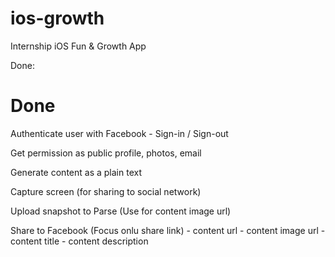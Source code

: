 # ios-growth
Internship iOS Fun &amp; Growth App

Done:


<h1>Done</h1>
Authenticate user with Facebook
  - Sign-in / Sign-out 

Get permission as public profile, photos, email

Generate content as a plain text

Capture screen (for sharing to social network)

Upload snapshot to Parse (Use for content image url)

Share to Facebook (Focus onlu share link)
    - content url
    - content image url
    - content title
    - content description
